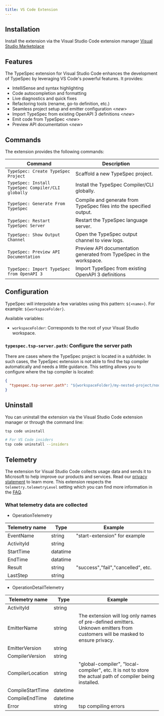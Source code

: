 ```yaml
---
title: VS Code Extension
---
```


## Installation

Install the extension via the Visual Studio Code extension manager [Visual Studio Marketplace](https://marketplace.visualstudio.com/items?itemName=typespec.typespec-vscode)

## Features

The TypeSpec extension for Visual Studio Code enhances the development of TypeSpec by leveraging VS Code's powerful features. It provides:

- IntelliSense and syntax highlighting
- Code autocompletion and formatting
- Live diagnostics and quick fixes
- Refactoring tools (rename, go-to definition, etc.)
- Seamless project setup and emitter configuration <_new_>
- Import TypeSpec from existing OpenAPI 3 definitions <_new_>
- Emit code from TypeSpec <_new_>
- Preview API documentation <_new_>

## Commands

The extension provides the following commands:

| **Command**                                        | **Description**                                                     |
| -------------------------------------------------- | ------------------------------------------------------------------- |
| `TypeSpec: Create TypeSpec Project`                | Scaffold a new TypeSpec project.                                    |
| `TypeSpec: Install TypeSpec Compiler/CLI globally` | Install the TypeSpec Compiler/CLI globally.                         |
| `TypeSpec: Generate From TypeSpec`                 | Compile and generate from TypeSpec files into the specified output. |
| `TypeSpec: Restart TypeSpec Server`                | Restart the TypeSpec language server.                               |
| `TypeSpec: Show Output Channel`                    | Open the TypeSpec output channel to view logs.                      |
| `TypeSpec: Preview API Documentation`              | Preview API documentation generated from TypeSpec in the workspace. |
| `TypeSpec: Import TypeSpec from OpenAPI 3`         | Import TypeSpec from existing OpenAPI 3 definitions                 |

## Configuration

TypeSpec will interpolate a few variables using this pattern: `${<name>}`. For example: `${workspaceFolder}`.

Available variables:

- `workspaceFolder`: Corresponds to the root of your Visual Studio workspace.

### `typespec.tsp-server.path`: Configure the server path

There are cases where the TypeSpec project is located in a subfolder. In such cases, the TypeSpec extension is not able to find the tsp compiler automatically and needs a little guidance.
This setting allows you to configure where the tsp compiler is located:

```json
{
  "typespec.tsp-server.path": "${workspaceFolder}/my-nested-project/node_modules/@typespec/compiler"
}
```

## Uninstall

You can uninstall the extension via the Visual Studio Code extension manager or through the command line:

```bash
tsp code uninstall

# For VS Code insiders
tsp code uninstall --insiders
```

## Telemetry

The extension for Visual Studio Code collects usage data and sends it to Microsoft to help improve our products and services. Read our [privacy statement](https://privacy.microsoft.com/privacystatement) to learn more. This extension respects the `telemetry.telemetryLevel` setting which you can find more information in the [FAQ](https://code.visualstudio.com/docs/supporting/faq#_how-to-disable-telemetry-reporting).

### What telemetry data are collected

- OperationTelemetry

| Telemetry name | Type     | Example                            |
| -------------- | -------- | ---------------------------------- |
| EventName      | string   | "start-extension" for example      |
| ActivityId     | string   |                                    |
| StartTime      | datatime |                                    |
| EndTime        | datatime |                                    |
| Result         | string   | "success","fail","cancelled", etc. |
| LastStep       | string   |                                    |

- OperationDetailTelemetry

| Telemetry name   | Type     | Example                                                                                                                      |
| ---------------- | -------- | ---------------------------------------------------------------------------------------------------------------------------- |
| ActivityId       | string   |                                                                                                                              |
| EmitterName      | string   | The extension will log only names of pre-defined emitters. Unknown emitters from customers will be masked to ensure privacy. |
| EmitterVersion   | string   |                                                                                                                              |
| CompilerVersion  | string   |                                                                                                                              |
| CompilerLocation | string   | "global-compiler", "local-compiler", etc. It is not to store the actual path of compiler being installed.                    |
| CompileStartTime | datetime |                                                                                                                              |
| CompileEndTime   | datetime |                                                                                                                              |
| Error            | string   | tsp compiling errors                                                                                                         |
